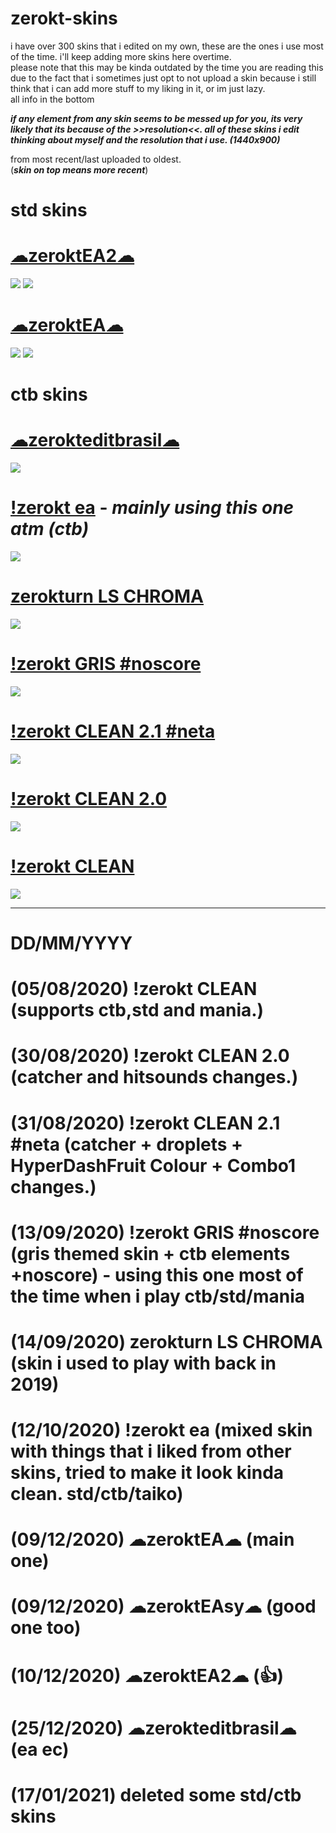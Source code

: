 # zerokt-skins
i have over 300 skins that i edited on my own, these are the ones i use most of the time. 
i'll keep adding more skins here overtime.                                                                                                                                                                                                                                                                                                              
please note that this may be kinda outdated by the time you are reading this due to the fact that i sometimes just opt to not upload a skin because i still think that i can add more stuff to my liking in it, or im just lazy.                                                                                                                                 
all info in the bottom 

***if any element from any skin seems to be messed up for you,  its very likely that its because of the >>resolution<<. all of these skins i edit thinking about myself and the resolution that i use. (1440x900)***

from most recent/last uploaded to oldest.                                                                                                                                        
(***skin on top means more recent***)




#  **std skins**

# [☁zeroktEA2☁](https://drive.google.com/file/d/1YKLp53VnqFFywd3R65gp3YozN_jXtLnE/view?usp=sharing)
![](https://imgur.com/QxG6sSz.png)
![](https://imgur.com/7d8chiE.gif)

# [☁zeroktEA☁](https://drive.google.com/file/d/1MCudlhLoPSCEr0zFuf_d1CW7ROZYbbQN/view?usp=sharing)
![](https://imgur.com/ZChXSVx.png)
![](https://imgur.com/hHCVUHP.gif)



#  **ctb skins**

# [☁zerokteditbrasil☁](https://drive.google.com/file/d/1-Qy7J7xJMENA0ug-gIeWTVPclbsGezwg/view?usp=sharing)
![](https://imgur.com/opI0biU.gif)

# [!zerokt ea](https://drive.google.com/file/d/1WNxnbYrUMYaBb6Xxo_cMag6nAGBt_7BG/view?usp=sharing) - ***mainly using this  one atm (ctb)***
![](https://imgur.com/rIj9bxo.png)

# [zerokturn LS CHROMA](https://drive.google.com/file/d/1uKDhFbf6dygI45c7_iePCTeNVY5kkMPa/view) 
![](https://imgur.com/SunfT2T.png)

# [!zerokt GRIS #noscore](https://drive.google.com/file/d/1WLc6xKZOzaO3yH2QJpMcq-EYjDkZlrSq/view?usp=sharing)  
![](https://imgur.com/Ud8j54w.png)

# [!zerokt CLEAN 2.1 #neta](https://drive.google.com/file/d/13s5WTBZSMADaPJwkZRpTshhqW7mv_Ltn/view?usp=sharing) 
![](https://imgur.com/tYFym7N.png)

# [!zerokt CLEAN 2.0](https://drive.google.com/file/d/1s_ZxLAJIi-x8wd42UzFIBwg28T0TSs67/view?usp=sharing) 
![](https://imgur.com/xQBn4Xd.png)

# [!zerokt CLEAN](https://drive.google.com/file/d/1H8QpSHZbAfcKJi8TzOI-OldjuHirLMOp/view?usp=sharing)
![](https://imgur.com/1CByTJX.png)


---------------------------------------------------------------------------------------------------------------------------------------------------------------------------------
#  DD/MM/YYYY
# (05/08/2020) !zerokt CLEAN (supports ctb,std and mania.)
# (30/08/2020) !zerokt CLEAN 2.0 (catcher and hitsounds changes.)
# (31/08/2020) !zerokt CLEAN 2.1 #neta (catcher + droplets + HyperDashFruit Colour + Combo1 changes.)
# (13/09/2020) !zerokt GRIS #noscore (gris themed skin + ctb elements +noscore) -  using this one most of the time when i play ctb/std/mania
# (14/09/2020) zerokturn LS CHROMA (skin i used to play with back in 2019) 
# (12/10/2020) !zerokt ea (mixed skin with things that i liked from other skins, tried to make it look kinda clean. std/ctb/taiko)
# (09/12/2020) ☁zeroktEA☁  (main one)
# (09/12/2020) ☁zeroktEAsy☁ (good one too)
# (10/12/2020) ☁zeroktEA2☁  (👍)
# (25/12/2020) ☁zerokteditbrasil☁ (ea ec)                
# (17/01/2021) deleted some std/ctb skins 
